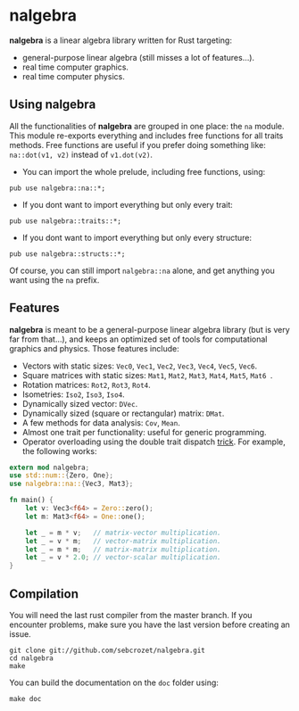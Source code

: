 # nalgebra

**nalgebra** is a linear algebra library written for Rust targeting:

* general-purpose linear algebra (still misses a lot of features…).
* real time computer graphics.
* real time computer physics.

## Using nalgebra
All the functionalities of **nalgebra** are grouped in one place: the `na` module.
This module re-exports everything and includes free functions for all traits methods.
Free functions are useful if you prefer doing something like: `na::dot(v1, v2)` instead of
`v1.dot(v2)`.

* You can import the whole prelude, including free functions, using:

```.rust
pub use nalgebra::na::*;
```

* If you dont want to import everything but only every trait:

```.rust
pub use nalgebra::traits::*;
```

* If you dont want to import everything but only every structure:

```.rust
pub use nalgebra::structs::*;
```
Of course, you can still import `nalgebra::na` alone, and get anything you want using the `na`
prefix.

## Features
**nalgebra** is meant to be a general-purpose linear algebra library (but is very far from that…),
and keeps an optimized set of tools for computational graphics and physics. Those features include:

* Vectors with static sizes: `Vec0`, `Vec1`, `Vec2`, `Vec3`, `Vec4`, `Vec5`, `Vec6`.
* Square matrices with static sizes: `Mat1`, `Mat2`, `Mat3`, `Mat4`, `Mat5`, `Mat6 `.
* Rotation matrices: `Rot2`, `Rot3`, `Rot4`.
* Isometries: `Iso2`, `Iso3`, `Iso4`.
* Dynamically sized vector: `DVec`.
* Dynamically sized (square or rectangular) matrix: `DMat`.
* A few methods for data analysis: `Cov`, `Mean`.
* Almost one trait per functionality: useful for generic programming.
* Operator overloading using the double trait dispatch [trick](http://smallcultfollowing.com/babysteps/blog/2012/10/04/refining-traits-slash-impls/). For example, the following works:

```rust
extern mod nalgebra;
use std::num::{Zero, One};
use nalgebra::na::{Vec3, Mat3};

fn main() {
    let v: Vec3<f64> = Zero::zero();
    let m: Mat3<f64> = One::one();

    let _ = m * v;   // matrix-vector multiplication.
    let _ = v * m;   // vector-matrix multiplication.
    let _ = m * m;   // matrix-matrix multiplication.
    let _ = v * 2.0; // vector-scalar multiplication.
}
```

## Compilation
You will need the last rust compiler from the master branch.
If you encounter problems, make sure you have the last version before creating an issue.

    git clone git://github.com/sebcrozet/nalgebra.git
    cd nalgebra
    make

You can build the documentation on the `doc` folder using:

```.rust
make doc
```
